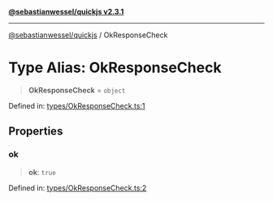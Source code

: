 [**@sebastianwessel/quickjs v2.3.1**](../README.md)

***

[@sebastianwessel/quickjs](../globals.md) / OkResponseCheck

# Type Alias: OkResponseCheck

> **OkResponseCheck** = `object`

Defined in: [types/OkResponseCheck.ts:1](https://github.com/sebastianwessel/quickjs/blob/main/src/types/OkResponseCheck.ts#L1)

## Properties

### ok

> **ok**: `true`

Defined in: [types/OkResponseCheck.ts:2](https://github.com/sebastianwessel/quickjs/blob/main/src/types/OkResponseCheck.ts#L2)
